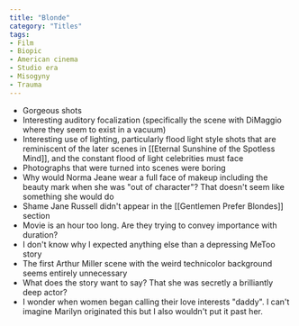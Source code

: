 ```yaml
---
title: "Blonde"
category: "Titles"
tags:
- Film
- Biopic
- American cinema
- Studio era
- Misogyny
- Trauma
---
```

- Gorgeous shots
- Interesting auditory focalization (specifically the scene with DiMaggio where they seem to exist in a vacuum)
- Interesting use of lighting, particularly flood light style shots that are reminiscent of the later scenes in [[Eternal Sunshine of the Spotless Mind]], and the constant flood of light celebrities must face
- Photographs that were turned into scenes were boring
- Why would Norma Jeane wear a full face of makeup including the beauty mark when she was "out of character"? That doesn't seem like something she would do
- Shame Jane Russell didn't appear in the [[Gentlemen Prefer Blondes]] section
- Movie is an hour too long. Are they trying to convey importance with duration?
- I don't know why I expected anything else than a depressing MeToo story
- The first Arthur Miller scene with the weird technicolor background seems entirely unnecessary 
- What does the story want to say? That she was secretly a brilliantly deep actor?
- I wonder when women began calling their love interests "daddy". I can't imagine Marilyn originated this but I also wouldn't put it past her. 